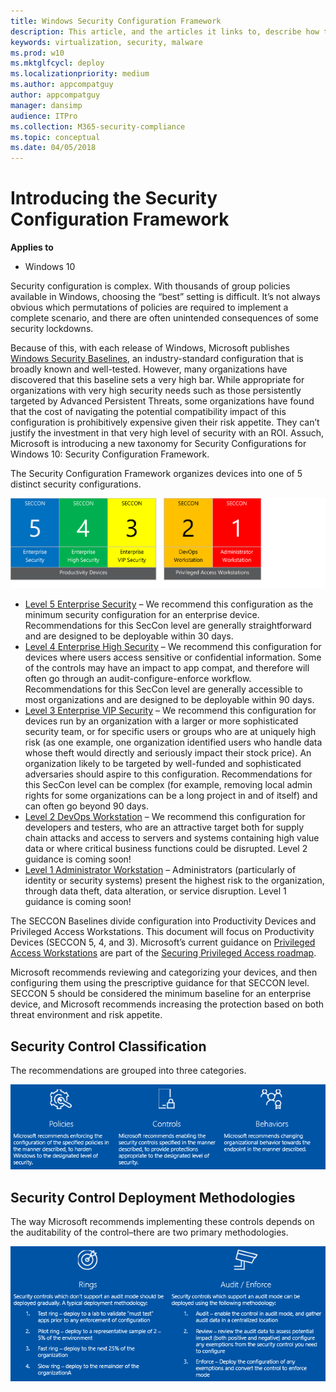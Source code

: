 ```yaml
---
title: Windows Security Configuration Framework
description: This article, and the articles it links to, describe how to use Windows security baselines in your organization
keywords: virtualization, security, malware
ms.prod: w10
ms.mktglfcycl: deploy
ms.localizationpriority: medium
ms.author: appcompatguy
author: appcompatguy
manager: dansimp
audience: ITPro
ms.collection: M365-security-compliance
ms.topic: conceptual
ms.date: 04/05/2018
---
```


# Introducing the Security Configuration Framework

**Applies to**  

-   Windows 10

Security configuration is complex. With thousands of group policies available in Windows, choosing the “best” setting is difficult. 
It’s not always obvious which permutations of policies are required to implement a complete scenario, and there are often unintended consequences of some security lockdowns.

Because of this, with each release of Windows, Microsoft publishes [Windows Security Baselines](https://docs.microsoft.com/windows/security/threat-protection/windows-security-baselines), an industry-standard configuration that is broadly known and well-tested. 
However, many organizations have discovered that this baseline sets a very high bar. 
While appropriate for organizations with very high security needs such as those persistently targeted by Advanced Persistent Threats, some organizations have found that the cost of navigating the potential compatibility impact of this configuration is prohibitively expensive given their risk appetite. 
They can’t justify the investment in that very high level of security with an ROI. 
Assuch, Microsoft is introducing a new taxonomy for Security Configurations for Windows 10: Security Configuration Framework.

The Security Configuration Framework organizes devices into one of 5 distinct security configurations.

![SECCON Framework](./../images/seccon-framework.png)

- [Level 5 Enterprise Security](level-5-enterprise-security.md) – We recommend this configuration as the minimum security configuration for an enterprise device. Recommendations for this SecCon level are generally straightforward and are designed to be deployable within 30 days.
- [Level 4 Enterprise High Security](level-4-enterprise-high-security.md) – We recommend this configuration for devices where users access sensitive or confidential information. Some of the controls may have an impact to app compat, and therefore will often go through an audit-configure-enforce workflow. Recommendations for this SecCon level are generally accessible to most organizations and are designed to be deployable within 90 days.
- [Level 3 Enterprise VIP Security](level-3-enterprise-vip-security.md) – We recommend this configuration for devices run by an organization with a larger or more sophisticated security team, or for specific users or groups who are at uniquely high risk (as one example, one organization identified users who handle data whose theft would directly and seriously impact their stock price). An organization likely to be targeted by well-funded and sophisticated adversaries should aspire to this configuration. Recommendations for this SecCon level can be complex (for example, removing local admin rights for some organizations can be a long project in and of itself) and can often go beyond 90 days.
- [Level 2 DevOps Workstation](level-2-enterprise-devops-security.md) – We recommend this configuration for developers and testers, who are an attractive target both for supply chain attacks and access to servers and systems containing high value data or where critical business functions could be disrupted. Level 2 guidance is coming soon!
- [Level 1 Administrator Workstation](level-1-enterprise-administrator-security.md) – Administrators (particularly of identity or security systems) present the highest risk to the organization, through data theft, data alteration, or service disruption. Level 1 guidance is coming soon!


The SECCON Baselines divide configuration into Productivity Devices and Privileged Access Workstations. This document will focus on Productivity Devices
(SECCON 5, 4, and 3). 
Microsoft’s current guidance on [Privileged Access Workstations](http://aka.ms/privsec) are part of the [Securing Privileged Access roadmap](http://aka.ms/privsec).

Microsoft recommends reviewing and categorizing your devices, and then configuring them using the prescriptive guidance for that SECCON level. 
SECCON 5 should be considered the minimum baseline for an enterprise device, and Microsoft recommends increasing the protection based on both threat environment and risk appetite.

## Security Control Classification

The recommendations are grouped into three categories.

![Security Control Classifications](./../images/security-control-classification.png)


## Security Control Deployment Methodologies

The way Microsoft recommends implementing these controls depends on the
auditability of the control–there are two primary methodologies.

![Security Control Deployment methodologies](./../images/security-control-deployment-methodologies.png) 


